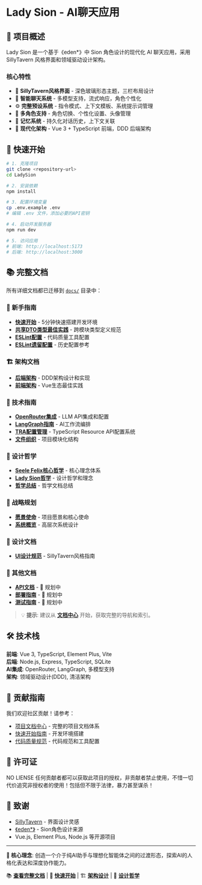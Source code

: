 # Lady Sion - AI聊天应用

## 🎯 项目概述

Lady Sion 是一个基于《eden*》中 Sion 角色设计的现代化 AI 聊天应用，采用 SillyTavern 风格界面和领域驱动设计架构。

### 核心特性
- 🎨 **SillyTavern风格界面** - 深色玻璃形态主题，三栏布局设计
- 💬 **智能聊天系统** - 多模型支持，流式响应，角色个性化
- ⚙️ **完整预设系统** - 指令模式、上下文模板、系统提示词管理
- 👥 **多角色支持** - 角色切换、个性化设置、头像管理
- 🧠 **记忆系统** - 持久化对话历史，上下文关联
- 🔧 **现代化架构** - Vue 3 + TypeScript 前端，DDD 后端架构

## 🚀 快速开始

```bash
# 1. 克隆项目
git clone <repository-url>
cd LadySion

# 2. 安装依赖
npm install

# 3. 配置环境变量
cp .env.example .env
# 编辑 .env 文件，添加必要的API密钥

# 4. 启动开发服务器
npm run dev

# 5. 访问应用
# 前端: http://localhost:5173
# 后端: http://localhost:3000
```

## 📚 完整文档

所有详细文档都已迁移到 [`docs/`](./docs/) 目录中：

### 🚀 新手指南
- **[快速开始](./docs/guides/quick-start.md)** - 5分钟快速搭建开发环境
- **[共享DTO类型最佳实践](./docs/guides/shared-dto-types-best-practices.md)** - 跨模块类型定义规范
- **[ESLint配置](./docs/guides/eslint-setup.md)** - 代码质量工具配置
- **[ESLint遗留配置](./docs/guides/eslint-legacy.md)** - 历史配置参考

### 🏗️ 架构文档
- **[后端架构](./docs/architecture/backend.md)** - DDD架构设计和实现
- **[前端架构](./docs/architecture/frontend.md)** - Vue生态最佳实践

### 🔧 技术指南
- **[OpenRouter集成](./docs/technical/openrouter-guide.md)** - LLM API集成和配置
- **[LangGraph指南](./docs/technical/langgraph-guide.md)** - AI工作流编排
- **[TRA配置管理](./docs/technical/tra-configuration-guide.md)** - TypeScript Resource API配置系统
- **[文件组织](./docs/technical/index-files-guide.md)** - 项目模块化结构

### 💭 设计哲学
- **[Seele Felix核心哲学](./docs/philosophy/seele-felix-core-philosophy.md)** - 核心理念体系
- **[Lady Sion哲学](./docs/philosophy/lady-sion-philosophy.md)** - 设计哲学和理念
- **[哲学总结](./docs/philosophy/summary.md)** - 哲学文档总结

### 🎯 战略规划
- **[愿景使命](./docs/strategic/vision-mission.md)** - 项目愿景和核心使命
- **[系统概览](./docs/strategic/system-overview.md)** - 高层次系统设计

### 🎨 设计文档
- **[UI设计规范](./docs/design/ui-design.md)** - SillyTavern风格指南

### 📖 其他文档
- **[API文档](./docs/api/)** - 🔄 规划中
- **[部署指南](./docs/deployment/)** - 🔄 规划中
- **[测试指南](./docs/testing/)** - 🔄 规划中

> 💡 **提示**: 建议从 **[文档中心](./docs/README.md)** 开始，获取完整的导航和索引。

## 🛠️ 技术栈

**前端**: Vue 3, TypeScript, Element Plus, Vite  
**后端**: Node.js, Express, TypeScript, SQLite  
**AI集成**: OpenRouter, LangGraph, 多模型支持  
**架构**: 领域驱动设计(DDD), 清洁架构  

## 🤝 贡献指南

我们欢迎社区贡献！请参考：
- [项目文档中心](./docs/README.md) - 完整的项目文档体系
- [快速开始指南](./docs/guides/quick-start.md) - 开发环境搭建
- [代码质量规范](./docs/guides/eslint-setup.md) - 代码规范和工具配置

## 📄 许可证

NO LIENSE 
任何贡献者都可以获取此项目的授权，非贡献者禁止使用，不惜一切代价追究非授权者的使用！包括但不限于法律，暴力甚至谋杀！

## 🙏 致谢

- [SillyTavern](https://github.com/SillyTavern/SillyTavern) - 界面设计灵感
- [《eden*》](https://zh.wikipedia.org/wiki/Eden*) - Sion角色设计来源
- Vue.js, Element Plus, Node.js 等开源项目

---

**🎯 核心理念**: 创造一个介于纯AI助手与理想化智能体之间的过渡形态，探索AI的人格化表达和深度协作能力。

📚 **[查看完整文档](./docs/README.md)** | 🚀 **[快速开始](./docs/guides/quick-start.md)** | 🏗️ **[架构设计](./docs/architecture/)** | 💭 **[设计哲学](./docs/philosophy/lady-sion-philosophy.md)** 